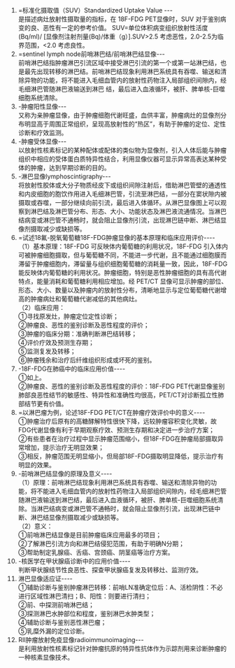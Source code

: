 1. =标准化摄取值（SUV）Standardized Uptake Value ---  
是描述病灶放射性摄取量的指标，在 18F-FDG PET显像时，SUV 对于鉴别病变的良、恶性有一定的参考价值。 SUV=单位体积病变组织放射性活度(Bq/ml)/ [显像剂注射剂量(Bq)/体重（g）].SUV>2.5 考虑恶性，2.0-2.5为临界范围，<2.0 考虑良性。  
2. =sentinel lymph node前哨淋巴结/前哨淋巴结显像---  
前哨淋巴结指肿瘤淋巴引流区域中接受淋巴引流的第一个或第一站淋巴结，也是最先出现转移的淋巴结。前哨淋巴结现象利用淋巴系统具有吞噬、输送和清除异物的功能，将不能进入毛细血管内的放射性药物注入局部组织间隙内，经毛细淋巴管随淋巴液输送到淋巴
结，最后进入血液循环，被肝、脾单核-巨噬细胞系统清除。  
3. -肿瘤阳性显像---  
又称为亲肿瘤显像，由于肿瘤细胞代谢旺盛，血供丰富，肿瘤病灶的显像剂分布明显高于周围正常组织，呈现高放射性的“热区”，有助于肿瘤的定位、定性诊断和疗效监测。  
4. -肿瘤受体显像---  
以放射性核素标记的某种配体或配体的类似物为显像剂，引入人体后能与肿瘤组织中相应的受体蛋白质特异性结合，利用显像仪器可显示异常高表达某种受体的肿瘤，达到早期诊断的目的。  
5. -淋巴显像lymphoscintigraphy---  
将放射性胶体或大分子物质经皮下或组织间隙注射后，借助淋巴管壁的通透性和内皮细胞的胞饮作用进入毛细淋巴管，引流至淋巴结，一部分在窦状隙内被摄取或吞噬，一部分继续向前引流，最后进入体循环。从淋巴显像图上可以观察到淋巴结及淋巴管分布、形态、大小、功能状态及淋巴液流通情况。当淋巴结病变或淋巴管不通畅时，就会阻止显像剂引流，出现淋巴链中断、淋巴结显像剂摄取减少或缺损等。  
6. =试述18氟-脱氧葡萄糖18F-FDG肿瘤显像的基本原理和临床应用评价----  
（1）基本原理：18F-FDG 可反映体内葡萄糖的利用状况，18F-FDG 引入体内可被肿瘤细胞摄取，但与葡萄糖不同，不能进一步代谢，且不能通过细胞膜而滞留于肿瘤细胞内，滞留量与组织细胞葡萄糖的消耗量一致，因此，18F-FDG 能反映体内葡萄糖的利用状况。肿瘤细胞，特别是恶性肿瘤细胞的具有高代谢特点，能量消耗和葡萄糖利用相应增加。经 PET/CT 显像可显示肿瘤的部位、形态、大小、数量以及肿瘤内的放射性分布，清晰地显示与定位葡萄糖代谢增高的肿瘤病灶和葡萄糖代谢减低的其他病灶。  
（2）临床应用：  
①寻找原发灶，肿瘤定位定性诊断；  
②肿瘤良、恶性的鉴别诊断及恶性程度的评价；  
③肿瘤的临床分期：准确判断淋巴结转移；  
④评价疗效及预测生存期；  
⑤监测复发及转移；  
⑥肿瘤残余和治疗后纤维组织形成或坏死的鉴别。  
7. -18F-FDG在肺癌中的临床应用价值----   
①如上。  
②肿瘤良、恶性的鉴别诊断及恶性程度的评价：18F-FDG PET代谢显像鉴别肺部良恶性结节的敏感性、特异性和准确性均很高，PET/CT对诊断孤立性肺部结节更有价值。  
8. =以淋巴瘤为例，论述18F-FDG PET/CT在肿瘤疗效评价中的意义----   
①肿瘤治疗后原有的高糖酵解特性很快下降，远较肿瘤容积变化灵敏，故FDG代谢显像有利于早期观察疗效、预测生存期和决定进一步治疗方案；  
②有些患者在治疗过程中显示肿瘤范围缩小，但18F-FDG在肿瘤局部摄取异常增加，提示治疗无明显效果；  
③相反，肿瘤范围无明显缩小，但局部18F-FDG摄取明显降低，提示治疗有明显的效果。  
9. -前哨淋巴结显像的原理及意义----  
（1）原理：前哨淋巴结现象利用淋巴系统具有吞噬、输送和清除异物的功能，将不能进入毛细血管内的放射性药物注入局部组织间隙内，经毛细淋巴管随淋巴液输送到淋巴结，最后进入血液循环，被肝、脾单核-巨噬细胞系统清除。当淋巴结病变或淋巴管不通畅时，就会阻止显像剂引流，出现淋巴链中断、淋巴结显像剂摄取减少或缺损等。  
（2）意义：  
①前哨淋巴结显像是目前肿瘤临床应用最多的项目；  
②了解淋巴引流方向和淋巴结侵犯范围，有助于明确N分期；  
③帮助制定乳腺癌、舌癌、宫颈癌、阴茎癌等治疗方案。  
10. -核医学在甲状腺癌诊断中的应用价值----  
判断甲状腺结节性良恶性、探查甲状腺癌复发及转移灶、监测疗效。  
11. 淋巴显像适应证----  
①辅助诊断与鉴别肿瘤淋巴转移：前哨LN准确定位后：A、活检阴性：不必进行区域性淋巴清扫；B、阳性：则要进行清扫；  
②前、中探测前哨淋巴结；  
③探测淋巴水肿部位和程度，鉴别淋巴水肿类型；  
④辅助诊断与鉴别恶性淋巴瘤；  
⑤乳糜外漏的定位诊断。  
12. RII肿瘤放射免疫显像radioimmunoimaging---  
是利用放射性核素标记针对肿瘤抗原的特异性抗体作为示踪剂用来诊断肿瘤的一种核素显像技术。  